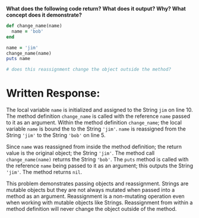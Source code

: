 **What does the following code return? What does it output? Why? What concept does it demonstrate?**

```ruby
def change_name(name)
  name = 'bob'
end

name = 'jim'
change_name(name)
puts name

# does this reassignment change the object outside the method?
```
# Written Response:

The local variable `name` is initialized and assigned to the String `jim` on line 10. The method definition `change_name` is called with the reference `name` passed to it as an argument. 
Within the method definition `change_name`; the local variable `name` is bound the to the String `'jim'`. `name` is reassigned from the String `'jim'` to the String `'bob'` on line 5.

Since `name` was reassigned from inside the method definition; the return value is the original object; the String `'jim'`.
The method call `change_name(name)` returns the String `'bob'`.
The `puts` method is called with the reference `name` being passed to it as an argument; this outputs the String `'jim'`. The method returns `nil`.

This problem demonstrates passing objects and reassignment. Strings are mutable objects but they are not always mutated when passed into a method as an argument. Reassignment is a non-mutating operation even when working with mutable objects like Strings. Reassignment from within a method definition will never change the object outside of the method.

